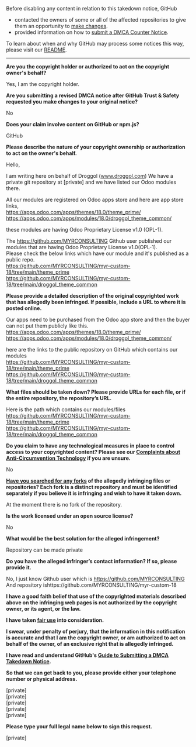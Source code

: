 Before disabling any content in relation to this takedown notice, GitHub
- contacted the owners of some or all of the affected repositories to give them an opportunity to [make changes](https://docs.github.com/en/github/site-policy/dmca-takedown-policy#a-how-does-this-actually-work).
- provided information on how to [submit a DMCA Counter Notice](https://docs.github.com/en/articles/guide-to-submitting-a-dmca-counter-notice).

To learn about when and why GitHub may process some notices this way, please visit our [README](https://github.com/github/dmca/blob/master/README.md#anatomy-of-a-takedown-notice).

---

**Are you the copyright holder or authorized to act on the copyright owner's behalf?**

Yes, I am the copyright holder.

**Are you submitting a revised DMCA notice after GitHub Trust & Safety requested you make changes to your original notice?**

No

**Does your claim involve content on GitHub or npm.js?**

GitHub

**Please describe the nature of your copyright ownership or authorization to act on the owner's behalf.**

Hello,

I am writing here on behalf of Droggol (www.droggol.com) We have a private git repository at [private] and we have listed our Odoo modules there.

All our modules are registered on Odoo apps store and here are app store links,  
https://apps.odoo.com/apps/themes/18.0/theme_prime/  
https://apps.odoo.com/apps/modules/18.0/droggol_theme_common/

these modules are having Odoo Proprietary License v1.0 (OPL-1).

The https://github.com/MYRCONSULTING Github user published our modules that are having Odoo Proprietary License v1.0(OPL-1).  
Please check the below links which have our module and it's published as a public repo.  
https://github.com/MYRCONSULTING/myr-custom-18/tree/main/theme_prime  
https://github.com/MYRCONSULTING/myr-custom-18/tree/main/droggol_theme_common

**Please provide a detailed description of the original copyrighted work that has allegedly been infringed. If possible, include a URL to where it is posted online.**

Our apps need to be purchased from the Odoo app store and then the buyer can not put them publicly like this.  
https://apps.odoo.com/apps/themes/18.0/theme_prime/  
https://apps.odoo.com/apps/modules/18.0/droggol_theme_common/

here are the links to the public repository on GitHub which contains our modules  
https://github.com/MYRCONSULTING/myr-custom-18/tree/main/theme_prime  
https://github.com/MYRCONSULTING/myr-custom-18/tree/main/droggol_theme_common

**What files should be taken down? Please provide URLs for each file, or if the entire repository, the repository’s URL.**

Here is the path which contains our modules/files  
https://github.com/MYRCONSULTING/myr-custom-18/tree/main/theme_prime  
https://github.com/MYRCONSULTING/myr-custom-18/tree/main/droggol_theme_common

**Do you claim to have any technological measures in place to control access to your copyrighted content? Please see our <a href="https://docs.github.com/articles/guide-to-submitting-a-dmca-takedown-notice#complaints-about-anti-circumvention-technology">Complaints about Anti-Circumvention Technology</a> if you are unsure.**

No

**<a href="https://docs.github.com/articles/dmca-takedown-policy#b-what-about-forks-or-whats-a-fork">Have you searched for any forks</a> of the allegedly infringing files or repositories? Each fork is a distinct repository and must be identified separately if you believe it is infringing and wish to have it taken down.**

At the moment there is no fork of the repository.

**Is the work licensed under an open source license?**

No

**What would be the best solution for the alleged infringement?**

Repository can be made private

**Do you have the alleged infringer’s contact information? If so, please provide it.**

No, I just know Github user which is https://github.com/MYRCONSULTING  
And repository ishttps://github.com/MYRCONSULTING/myr-custom-18

**I have a good faith belief that use of the copyrighted materials described above on the infringing web pages is not authorized by the copyright owner, or its agent, or the law.**

**I have taken <a href="https://www.lumendatabase.org/topics/22">fair use</a> into consideration.**

**I swear, under penalty of perjury, that the information in this notification is accurate and that I am the copyright owner, or am authorized to act on behalf of the owner, of an exclusive right that is allegedly infringed.**

**I have read and understand GitHub's <a href="https://docs.github.com/articles/guide-to-submitting-a-dmca-takedown-notice/">Guide to Submitting a DMCA Takedown Notice</a>.**

**So that we can get back to you, please provide either your telephone number or physical address.**

[private]  
[private]  
[private]  
[private]  
[private]  

**Please type your full legal name below to sign this request.**

[private]  
